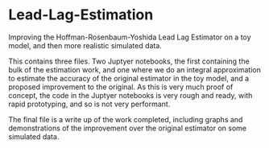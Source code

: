 # Lead-Lag-Estimation
Improving the Hoffman-Rosenbaum-Yoshida Lead Lag Estimator on a toy model, and then more realistic simulated data.

This contains three files. Two Juptyer notebooks, the first containing the bulk of the estimation work, and one where we do an integral approximation to estimate the accuracy of the original estimator in the toy model, and a proposed improvement to the original. As this is very much proof of concept, the code in the Juptyer notebooks is very rough and ready, with rapid prototyping, and so is not very performant.

The final file is a write up of the work completed, including graphs and demonstrations of the improvement over the original estimator on some simulated data.
